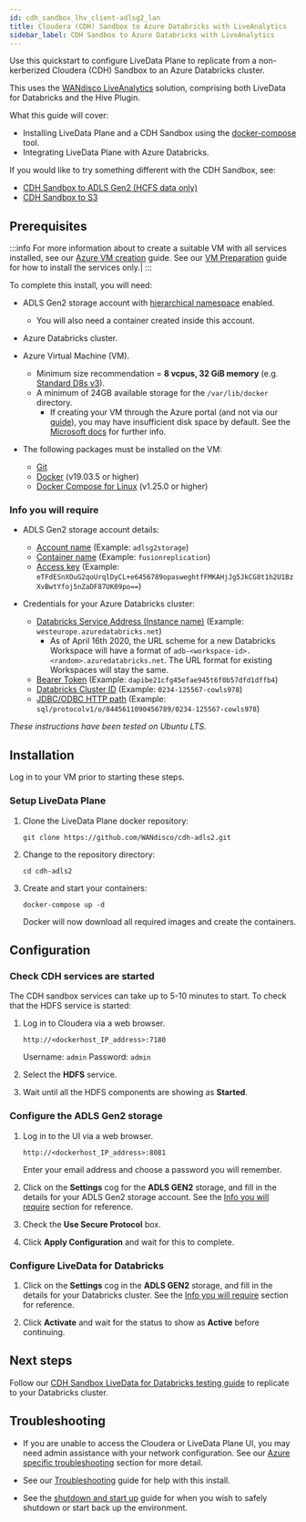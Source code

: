 ```yaml
---
id: cdh_sandbox_lhv_client-adlsg2_lan
title: Cloudera (CDH) Sandbox to Azure Databricks with LiveAnalytics
sidebar_label: CDH Sandbox to Azure Databricks with LiveAnalytics
---
```


Use this quickstart to configure LiveData Plane to replicate from a non-kerberized Cloudera (CDH) Sandbox to an Azure Databricks cluster.

This uses the [WANdisco LiveAnalytics](https://wandisco.com/products/live-analytics) solution, comprising both LiveData for Databricks and the Hive Plugin.

What this guide will cover:

- Installing LiveData Plane and a CDH Sandbox using the [docker-compose](https://docs.docker.com/compose/) tool.
- Integrating LiveData Plane with Azure Databricks.

If you would like to try something different with the CDH Sandbox, see:

* [CDH Sandbox to ADLS Gen2 (HCFS data only)](./cdh_sandbox-adlsg2.md)
* [CDH Sandbox to S3](./cdh_sandbox-s3.md)

## Prerequisites

:::info
For more information about to create a suitable VM with all services installed, see our [Azure VM creation](../preparation/azure_vm_creation.md) guide. See our [VM Preparation](../preparation/vm_prep.md) guide for how to install the services only.|
:::

To complete this install, you will need:

* ADLS Gen2 storage account with [hierarchical namespace](https://docs.microsoft.com/en-us/azure/storage/blobs/data-lake-storage-namespace) enabled.
  * You will also need a container created inside this account.
* Azure Databricks cluster.
* Azure Virtual Machine (VM).
  * Minimum size recommendation = **8 vcpus, 32 GiB memory** (e.g. [Standard D8s v3](https://docs.microsoft.com/en-us/azure/virtual-machines/dv3-dsv3-series#dsv3-series)).
  * A minimum of 24GB available storage for the `/var/lib/docker` directory.
    * If creating your VM through the Azure portal (and not via our [guide](../preparation/azure_vm_creation.md)), you may have insufficient disk space by default. See the [Microsoft docs](https://docs.microsoft.com/en-us/azure/virtual-machines/windows/expand-os-disk) for further info.

* The following packages must be installed on the VM:
  * [Git](https://git-scm.com/book/en/v2/Getting-Started-Installing-Git)
  * [Docker](https://docs.docker.com/install/) (v19.03.5 or higher)
  * [Docker Compose for Linux](https://docs.docker.com/compose/install/#install-compose) (v1.25.0 or higher)

### Info you will require

* ADLS Gen2 storage account details:
  * [Account name](https://docs.microsoft.com/en-us/azure/storage/common/storage-account-create?tabs=azure-portal#create-a-storage-account) (Example: `adlsg2storage`)
  * [Container name](https://docs.microsoft.com/en-us/azure/storage/blobs/storage-quickstart-blobs-portal#create-a-container) (Example: `fusionreplication`)
  * [Access key](https://docs.microsoft.com/en-us/azure/storage/common/storage-account-keys-manage#view-access-keys-and-connection-string) (Example: `eTFdESnXOuG2qoUrqlDyCL+e6456789opasweghtfFMKAHjJg5JkCG8t1h2U1BzXvBwtYfoj5nZaDF87UK09po==`)

* Credentials for your Azure Databricks cluster:
  * [Databricks Service Address (Instance name)](https://docs.databricks.com/workspace/workspace-details.html#workspace-instance-and-id) (Example: `westeurope.azuredatabricks.net`)
    * As of April 16th 2020, the URL scheme for a new Databricks Workspace will have a format of `adb-<workspace-id>.<random>.azuredatabricks.net`. The URL format for existing Workspaces will stay the same.
  * [Bearer Token](https://docs.databricks.com/dev-tools/api/latest/authentication.html#generate-a-token) (Example: `dapibe21cfg45efae945t6f0b57dfd1dffb4`)
  * [Databricks Cluster ID](https://docs.databricks.com/workspace/workspace-details.html#cluster-url) (Example: `0234-125567-cowls978`)
  * [JDBC/ODBC HTTP path](https://docs.databricks.com/bi/jdbc-odbc-bi.html#construct-the-jdbc-url) (Example: `sql/protocolv1/o/8445611090456789/0234-125567-cowls978`)

_These instructions have been tested on Ubuntu LTS._

## Installation

Log in to your VM prior to starting these steps.

### Setup LiveData Plane

1. Clone the LiveData Plane docker repository:

   `git clone https://github.com/WANdisco/cdh-adls2.git`

1. Change to the repository directory:

   `cd cdh-adls2`

1. Create and start your containers:

   `docker-compose up -d`

   Docker will now download all required images and create the containers.

## Configuration

### Check CDH services are started

The CDH sandbox services can take up to 5-10 minutes to start. To check that the HDFS service is started:

1. Log in to Cloudera via a web browser.

   `http://<dockerhost_IP_address>:7180`

   Username: `admin`
   Password: `admin`

1. Select the **HDFS** service.

1. Wait until all the HDFS components are showing as **Started**.

### Configure the ADLS Gen2 storage

1. Log in to the UI via a web browser.

   `http://<dockerhost_IP_address>:8081`

   Enter your email address and choose a password you will remember.

1. Click on the **Settings** cog for the **ADLS GEN2** storage, and fill in the details for your ADLS Gen2 storage account. See the [Info you will require](#info-you-will-require) section for reference.

1. Check the **Use Secure Protocol** box.

1. Click **Apply Configuration** and wait for this to complete.

### Configure LiveData for Databricks

1. Click on the **Settings** cog in the **ADLS GEN2** storage, and fill in the details for your Databricks cluster. See the [Info you will require](#info-you-will-require) section for reference.

1. Click **Activate** and wait for the status to show as **Active** before continuing.

## Next steps

Follow our [CDH Sandbox LiveData for Databricks testing guide](../testing/test-cdh-sandbox-liveanalytics.md) to replicate to your Databricks cluster.

## Troubleshooting

* If you are unable to access the Cloudera or LiveData Plane UI, you may need admin assistance with your network configuration. See our [Azure specific troubleshooting](../troubleshooting/general_troubleshooting.md#unable-to-access-ambari-cloudera-or-fusion-ui-on-vm) section for more detail.

* See our [Troubleshooting](../troubleshooting/cdh_sandbox_troubleshooting.md) guide for help with this install.

* See the [shutdown and start up](../operation/cdh_sandbox_fusion_stop_start.md) guide for when you wish to safely shutdown or start back up the environment.
